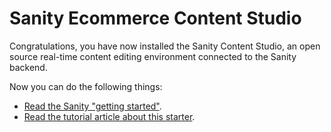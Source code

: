 # Sanity Ecommerce Content Studio

Congratulations, you have now installed the Sanity Content Studio, an open source real-time content editing environment connected to the Sanity backend.

Now you can do the following things:

- [Read the Sanity "getting started"](https://www.sanity.io/docs/introduction/getting-started).
- [Read the tutorial article about this starter](#).
